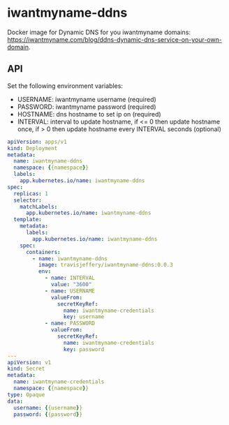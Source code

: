 # iwantmyname-ddns

Docker image for Dynamic DNS for you iwantmyname domains: https://iwantmyname.com/blog/ddns-dynamic-dns-service-on-your-own-domain.

## API

Set the following environment variables:

- USERNAME: iwantmyname username (required)
- PASSWORD: iwantmyname password (required)
- HOSTNAME: dns hostname to set ip on (required)
- INTERVAL: interval to update hostname, if <= 0 then update hostname once, if > 0 then update hostname every INTERVAL seconds (optional)

```yaml
apiVersion: apps/v1
kind: Deployment
metadata:
  name: iwantmyname-ddns
  namespace: {{namespace}}
  labels:
    app.kubernetes.io/name: iwantmyname-ddns
spec:
  replicas: 1
  selector:
    matchLabels:
      app.kubernetes.io/name: iwantmyname-ddns
  template:
    metadata:
      labels:
        app.kubernetes.io/name: iwantmyname-ddns
    spec:
      containers:
        - name: iwantmyname-ddns
          image: travisjeffery/iwantmyname-ddns:0.0.3
          env:
            - name: INTERVAL
              value: "3600"
            - name: USERNAME
              valueFrom:
                secretKeyRef:
                  name: iwantmyname-credentials
                  key: username
            - name: PASSWORD
              valueFrom:
                secretKeyRef:
                  name: iwantmyname-credentials
                  key: password
---
apiVersion: v1
kind: Secret
metadata:
  name: iwantmyname-credentials
  namespace: {{namespace}}
type: Opaque
data:
  username: {{username}}
  password: {{password}}
```
